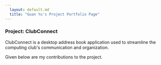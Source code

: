 ```yaml
---
  layout: default.md
  title: "Guan Yu's Project Portfolio Page"
---
```


### Project: ClubConnect

ClubConnect is a desktop address book application used to streamline the computing club's communication and organization.

Given below are my contributions to the project.

